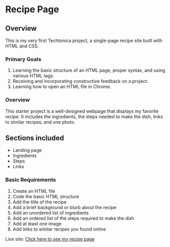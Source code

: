 # Recipe Page

## Overview

This is my very first Techtonica project, a single-page recipe site built with HTML and CSS.

### Primary Goals

1. Learning the basic structure of an HTML page, proper syntax, and using various HTML tags.
2. Receiving and incorporating constructive feedback on a project.
3. Learning how to open an HTML file in Chrome.

### Overview

This starter project is a well-designed webpage that displays my favorite recipe. It includes the ingredients, the steps needed to make the dish, links to similar recipes, and one photo.

## Sections included

- Landing page
- Ingredients
- Steps
- Links

### Basic Requirements

1. Create an HTML file
2. Code the basic HTML structure
3. Add the title of the recipe
4. Add a brief background or blurb about the recipe
5. Add an unordered list of ingredients
6. Add an ordered list of the steps required to make the dish
7. Add at least one image
8. Add links to similar recipes you found online

Live site: [Click here to see my recipe page](https://nataliemonique111.github.io/recipe-page/)
